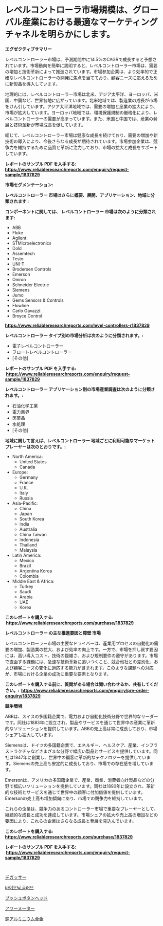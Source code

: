 <p><h1>レベルコントローラ市場規模は、グローバル産業における最適なマーケティングチャネルを明らかにします。</h1></p><p><strong>エグゼクティブサマリー</strong></p>
<p><p>レベルコントローラー市場は、予測期間中に14.5%のCAGRで成長すると予想されています。市場動向を簡単に説明すると、レベルコントローラー市場は、需要の増加と技術革新によって推進されています。市場参加企業は、より効率的で正確なレベルコントローラーの開発に焦点を当てており、顧客ニーズに応えるために新製品を導入しています。</p><p>地理的には、レベルコントローラー市場は北米、アジア太平洋、ヨーロッパ、米国、中国など、世界各地に広がっています。北米地域では、製造業の成長が市場をけん引しています。アジア太平洋地域では、需要の増加と産業の拡大により、市場が拡大しています。ヨーロッパ地域では、環境保護規制の厳格化により、レベルコントローラーの需要が高まっています。また、米国と中国では、産業の発展と技術革新が市場成長を促しています。</p><p>総じて、レベルコントローラー市場は健康な成長を続けており、需要の増加や新技術の導入により、今後さらなる成長が期待されています。市場参加企業は、競争力を維持するために品質と革新に注力しており、市場の拡大と成長をサポートしています。</p></p>
<p><strong>レポートのサンプル PDF を入手する: <a href="https://www.reliableresearchreports.com/enquiry/request-sample/1837829">https://www.reliableresearchreports.com/enquiry/request-sample/1837829</a></strong></p>
<p><strong>市場セグメンテーション:</strong></p>
<p><strong> レベルコントローラー 市場はさらに概要、展開、アプリケーション、地域に分類されます :</strong></p>
<p><strong>コンポーネントに関しては、 レベルコントローラー 市場は次のように分類されます: &nbsp;</strong></p>
<p><ul><li>ABB</li><li>Fluke</li><li>Agilent</li><li>STMicroelectronics</li><li>Dold</li><li>Assemtech</li><li>Testo</li><li>UNI-T</li><li>Brodersen Controls</li><li>Emerson</li><li>Omron</li><li>Schneider Electric</li><li>Siemens</li><li>Jumo</li><li>Gems Sensors & Controls</li><li>Flowline</li><li>Carlo Gavazzi</li><li>Broyce Control</li></ul></p>
<p><strong><a href="https://www.reliableresearchreports.com/level-controllers-r1837829">https://www.reliableresearchreports.com/level-controllers-r1837829</a></strong></p>
<p><strong> レベルコントローラー タイプ別の市場分析は次のように分類されます。:</strong></p>
<p><ul><li>電子レベルコントローラー</li><li>フロートレベルコントローラー</li><li>[その他]</li></ul></p>
<p><strong>レポートのサンプル PDF を入手する: &nbsp;<a href="https://www.reliableresearchreports.com/enquiry/request-sample/1837829">https://www.reliableresearchreports.com/enquiry/request-sample/1837829</a></strong></p>
<p><strong> レベルコントローラー アプリケーション別の市場産業調査は次のように分類されます。:</strong></p>
<p><ul><li>石油化学工業</li><li>電力業界</li><li>医薬品</li><li>水処理</li><li>[その他]</li></ul></p>
<p><strong>地域に関して言えば、レベルコントローラー 地域ごとに利用可能なマーケットプレーヤーは次のとおりです。:</strong></p>
<p><ul>
    <li>
        North America:
        <ul>
            <li>United States</li>
            <li>Canada</li>
        </ul>
    </li>
    <li>
        Europe:
        <ul>
            <li>Germany</li>
            <li>France</li>
            <li>U.K.</li>
            <li>Italy</li>
            <li>Russia</li>
        </ul>
    </li>
    <li>
        Asia-Pacific:
        <ul>
            <li>China</li>
            <li>Japan</li>
            <li>South Korea</li>
            <li>India</li>
            <li>Australia</li>
            <li>China Taiwan</li>
            <li>Indonesia</li>
            <li>Thailand</li>
            <li>Malaysia</li>
        </ul>
    </li>
    <li>
        Latin America:
        <ul>
            <li>Mexico</li>
            <li>Brazil</li>
            <li>Argentina Korea</li>
            <li>Colombia</li>
        </ul>
    </li>
    <li>
        Middle East & Africa:
        <ul>
            <li>Turkey</li>
            <li>Saudi</li>
            <li>Arabia</li>
            <li>UAE</li>
            <li>Korea</li>
        </ul>
    </li>
    </ul></p>
<p><strong>このレポートを購入する: &nbsp;<a href="https://www.reliableresearchreports.com/purchase/1837829">https://www.reliableresearchreports.com/purchase/1837829</a></strong></p>
<p><strong>レベルコントローラー の主な推進要因と障壁 市場</strong></p>
<p><p>レベルコントローラー市場の主要なドライバーは、産業用プロセスの自動化の需要の増加、製造業の拡大、および効率の向上です。一方で、市場を押し戻す要因には、高い導入コスト、技術の複雑さ、および規制要件の遵守があります。市場で直面する課題には、急速な技術革新に追いつくこと、競合他社との差別化、および顧客ニーズの変化に適応する能力が含まれます。このような課題への対応が、市場における企業の成功に重要な要素となります。</p></p>
<p><strong>このレポートを購入する前に、質問がある場合は問い合わせるか、共有してください。:&nbsp; <a href="https://www.reliableresearchreports.com/enquiry/pre-order-enquiry/1837829">https://www.reliableresearchreports.com/enquiry/pre-order-enquiry/1837829</a></strong></p>
<p><strong>競争環境</strong></p>
<p><p>ABBは、スイスの多国籍企業で、電力および自動化技術分野で世界的なリーダーです。同社は1883年に設立され、製品やサービスを通じて世界中の産業に革新的なソリューションを提供しています。ABBの売上高は常に成長しており、市場シェアも拡大しています。</p><p>Siemensは、ドイツの多国籍企業で、エネルギー、ヘルスケア、産業、インフラストラクチャなどさまざまな分野で幅広い製品とサービスを提供しています。同社は1847年に創業し、世界中の顧客に革新的なテクノロジーを提供しています。Siemensの売上高も安定的に成長しており、市場での存在感を増しています。</p><p>Emersonは、アメリカの多国籍企業で、産業、商業、消費者向け製品などの分野で幅広いソリューションを提供しています。同社は1890年に設立され、革新的な技術とサービスを通じて世界中の顧客に付加価値を提供しています。Emersonの売上高も増加傾向にあり、市場での競争力を維持しています。</p><p>これらの企業は、競争力のあるコントローラー市場で重要なプレーヤーとして、継続的な成長と成功を達成しています。市場シェアの拡大や売上高の増加などの要因により、これらの企業はさらなる成長と発展を見込んでいます。</p></p>
<p><strong>このレポートを購入する: &nbsp; <a href="https://www.reliableresearchreports.com/purchase/1837829">https://www.reliableresearchreports.com/purchase/1837829</a></strong></p>
<p><strong>レポートのサンプル PDF を入手する: &nbsp;<a href="https://www.reliableresearchreports.com/enquiry/request-sample/1837829">https://www.reliableresearchreports.com/enquiry/request-sample/1837829</a></strong><strong></strong></p>
<p>&nbsp;</p>
<p><p><a href="https://medium.com/@zackaryhalvorson2023/%E3%83%87%E3%82%AC%E3%83%83%E3%82%B5%E3%83%BC%E3%82%BA%E5%B8%82%E5%A0%B4-2031%E5%B9%B4%E3%81%BE%E3%81%A7%E3%81%AE%E6%88%90%E5%8A%9F%E3%81%97%E3%81%9F%E3%83%93%E3%82%B8%E3%83%8D%E3%82%B9%E6%88%A6%E7%95%A5%E4%BA%88%E6%B8%AC%E3%81%AE%E9%8D%B5-2f69753e0f41">デガッサー</a></p><p><a href="https://github.com/RichardLueilwitz787/Market-Research-Report-List-1/blob/main/373543219725.md">바이오닉 글러브</a></p><p><a href="https://github.com/Calvi3ynJerde867/Market-Research-Report-List-1/blob/main/625913421168.md">プッシュボタンヘッド</a></p><p><a href="https://github.com/JacksonWiza1924/Market-Research-Report-List-1/blob/main/235446621169.md">アワーメーター</a></p><p><a href="https://medium.com/@jonathanforsyth44/%E9%8A%85%E3%82%A2%E3%83%AB%E3%83%9F%E3%83%8B%E3%82%A6%E3%83%A0%E5%90%88%E9%87%91%E5%B8%82%E5%A0%B4-%E7%A8%AE%E9%A1%9E-%E7%94%A8%E9%80%94-%E5%9C%B0%E7%90%86%E3%81%AB%E3%82%88%E3%82%8B%E5%8C%85%E6%8B%AC%E7%9A%84%E8%A9%95%E4%BE%A1-213b9f74008e">銅アルミニウム合金</a></p></p>